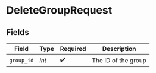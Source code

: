 # DeleteGroupRequest


## Fields

| Field               | Type                | Required            | Description         |
| ------------------- | ------------------- | ------------------- | ------------------- |
| `group_id`          | *int*               | :heavy_check_mark:  | The ID of the group |